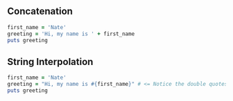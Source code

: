 ## Concatenation
```ruby
first_name = 'Nate'
greeting = 'Hi, my name is ' + first_name
puts greeting
```

## String Interpolation
```ruby
first_name = 'Nate'
greeting = "Hi, my name is #{first_name}" # <= Notice the double quotes
puts greeting
```